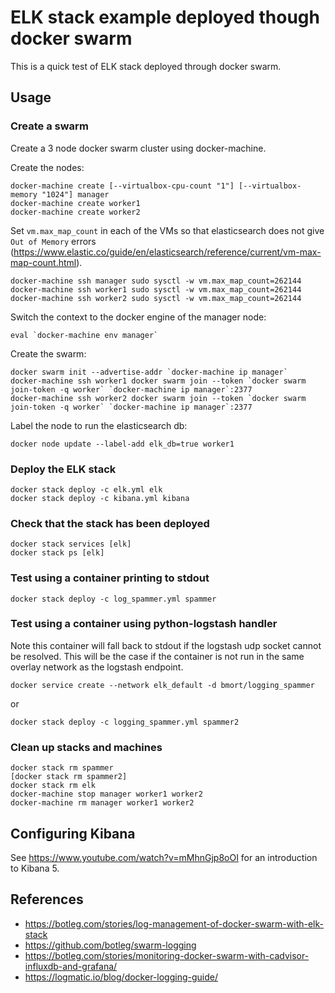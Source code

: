 # ELK stack example deployed though docker swarm

This is a quick test of ELK stack deployed through docker swarm.

## Usage

### Create a swarm

Create a 3 node docker swarm cluster using docker-machine.

Create the nodes:

```shell
docker-machine create [--virtualbox-cpu-count "1"] [--virtualbox-memory "1024"] manager
docker-machine create worker1
docker-machine create worker2
```

Set `vm.max_map_count` in each of the VMs so that elasticsearch does not give 
`Out of Memory` errors (<https://www.elastic.co/guide/en/elasticsearch/reference/current/vm-max-map-count.html>). 


```shell
docker-machine ssh manager sudo sysctl -w vm.max_map_count=262144
docker-machine ssh worker1 sudo sysctl -w vm.max_map_count=262144
docker-machine ssh worker2 sudo sysctl -w vm.max_map_count=262144
```

Switch the context to the docker engine of the manager node:

```shell
eval `docker-machine env manager`
```

Create the swarm:

```shell
docker swarm init --advertise-addr `docker-machine ip manager`
docker-machine ssh worker1 docker swarm join --token `docker swarm join-token -q worker` `docker-machine ip manager`:2377
docker-machine ssh worker2 docker swarm join --token `docker swarm join-token -q worker` `docker-machine ip manager`:2377
```

Label the node to run the elasticsearch db:

```shell
docker node update --label-add elk_db=true worker1
```

### Deploy the ELK stack

```shell
docker stack deploy -c elk.yml elk
docker stack deploy -c kibana.yml kibana
```

### Check that the stack has been deployed

```shell
docker stack services [elk]
docker stack ps [elk]
```

### Test using a container printing to stdout

```shell
docker stack deploy -c log_spammer.yml spammer
```

### Test using a container using python-logstash handler

Note this container will fall back to stdout if the logstash udp socket cannot
be resolved. This will be the case if the container is not run in the same
overlay network as the logstash endpoint.

```shell
docker service create --network elk_default -d bmort/logging_spammer
```

or 

```shell
docker stack deploy -c logging_spammer.yml spammer2
```

### Clean up stacks and machines

```shell
docker stack rm spammer
[docker stack rm spammer2]
docker stack rm elk
docker-machine stop manager worker1 worker2
docker-machine rm manager worker1 worker2
```

## Configuring Kibana

See <https://www.youtube.com/watch?v=mMhnGjp8oOI> for an introduction to 
Kibana 5.


## References

- <https://botleg.com/stories/log-management-of-docker-swarm-with-elk-stack>
- <https://github.com/botleg/swarm-logging>
- <https://botleg.com/stories/monitoring-docker-swarm-with-cadvisor-influxdb-and-grafana/>
- <https://logmatic.io/blog/docker-logging-guide/>
